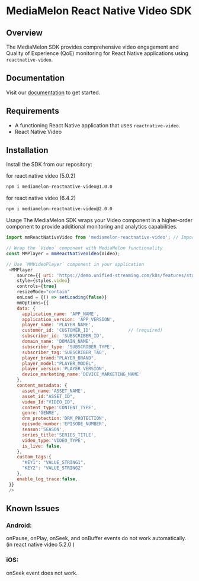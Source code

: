 # MediaMelon React Native Video SDK

## Overview
The MediaMelon SDK provides comprehensive video engagement and Quality of Experience (QoE) monitoring for React Native applications using `reactnative-video`.

## Documentation
Visit our [documentation](https://docs.mediamelon.com/mediamelon/smartsight-player-sdk-integration/react-native/react-native-video-v5.2.0-with-mediamelon-sdk) to get started.

## Requirements
- A functioning React Native application that uses `reactnative-video`.
- React Native Video

## Installation
Install the SDK from our repository:

for react native video (5.0.2)
```sh
npm i mediamelon-reactnative-video@1.0.0
```
for react native video (6.4.2)
```sh
npm i mediamelon-reactnative-video@2.0.0
```

Usage
The MediaMelon SDK wraps your Video component in a higher-order component to provide additional monitoring and analytics capabilities.

```javascript
import mmReactNativeVideo from 'mediamelon-reactnative-video'; // Import the SDK

// Wrap the `Video` component with MediaMelon functionality
const MMPlayer = mmReactNativeVideo(Video);

// Use `MMVideoPlayer` component in your application
 <MMPlayer
    source={{ uri: 'https://demo.unified-streaming.com/k8s/features/stable/video/tears-of-steel/tears-of-steel.mp4/.m3u8' }}   // Can be a URL or a local file.
    style={styles.video}
    controls={true}  
    resizeMode="contain"
    onLoad = {() => setLoading(false)}
    mmOptions={{
    data: {
      application_name: 'APP_NAME',           
      application_version: 'APP_VERSION',
      player_name: 'PLAYER_NAME',
      customer_id: 'CUSTOMER_ID',             // (required)
      subscriber_id: 'SUBSCRIBER_ID',
      domain_name: 'DOMAIN_NAME',
      subscriber_type: 'SUBSCRIBER_TYPE',
      subscriber_tag:'SUBSCRIBER_TAG',
      player_brand:"PLAYER_BRAND",
      player_model:"PLAYER_MODEL",
      player_version:'PLAYER_VERSION',
      device_marketing_name:'DEVICE_MARKETING_NAME'
    },
    content_metadata: {
      asset_name:'ASSET_NAME',
      asset_id:"ASSET_ID",
      video_Id:"VIDEO_ID",
      content_type:'CONTENT_TYPE',
      genre:'GENRE',
      drm_protection:'DRM_PROTECTION',
      episode_number:'EPISODE_NUMBER',
      season:'SEASON',
      series_title:'SERIES_TITLE',
      video_type:'VIDEO_TYPE',
      is_live: false,
    },
    custom_tags:{
      "KEY1": "VALUE_STRING1",
      "KEY2": "VALUE_STRING2"
    },
    enable_log_trace:false,
 }}
 />
```
## Known Issues
### Android:
onPause, onPlay, onSeek, and onBuffer events do not work automatically. (in react native video 5.2.0 )
### iOS:
onSeek event does not work.
